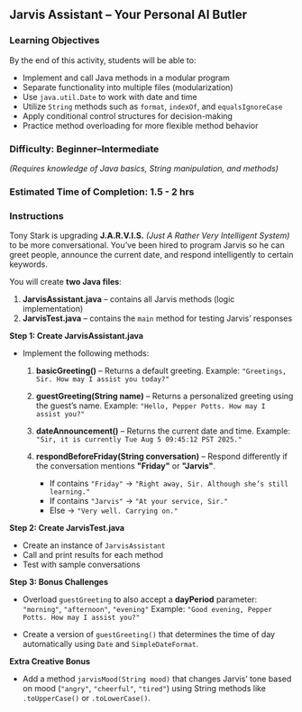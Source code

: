 ## Jarvis Assistant – Your Personal AI Butler
### Learning Objectives
By the end of this activity, students will be able to:
- Implement and call Java methods in a modular program
- Separate functionality into multiple files (modularization)
- Use `java.util.Date` to work with date and time
- Utilize `String` methods such as `format`, `indexOf`, and `equalsIgnoreCase`
- Apply conditional control structures for decision-making
- Practice method overloading for more flexible method behavior

### Difficulty: Beginner–Intermediate
*(Requires knowledge of Java basics, String manipulation, and methods)*

### Estimated Time of Completion: 1.5 - 2 hrs
### Instructions

Tony Stark is upgrading **J.A.R.V.I.S.** *(Just A Rather Very Intelligent System)* to be more conversational. You’ve been hired to program Jarvis so he can greet people, announce the current date, and respond intelligently to certain keywords.

You will create **two Java files**:

1. **JarvisAssistant.java** – contains all Jarvis methods (logic implementation)
2. **JarvisTest.java** – contains the `main` method for testing Jarvis’ responses

**Step 1: Create JarvisAssistant.java**

* Implement the following methods:

  1. **basicGreeting()** – Returns a default greeting.
     Example: `"Greetings, Sir. How may I assist you today?"`
  2. **guestGreeting(String name)** – Returns a personalized greeting using the guest’s name.
     Example: `"Hello, Pepper Potts. How may I assist you?"`
  3. **dateAnnouncement()** – Returns the current date and time.
     Example: `"Sir, it is currently Tue Aug 5 09:45:12 PST 2025."`
  4. **respondBeforeFriday(String conversation)** – Respond differently if the conversation mentions **"Friday"** or **"Jarvis"**.

     * If contains `"Friday"` → `"Right away, Sir. Although she’s still learning."`
     * If contains `"Jarvis"` → `"At your service, Sir."`
     * Else → `"Very well. Carrying on."`

**Step 2: Create JarvisTest.java**

* Create an instance of `JarvisAssistant`
* Call and print results for each method
* Test with sample conversations


**Step 3: Bonus Challenges**

* Overload `guestGreeting` to also accept a **dayPeriod** parameter: `"morning"`, `"afternoon"`, `"evening"`
  Example: `"Good evening, Pepper Potts. How may I assist you?"`

* Create a version of `guestGreeting()` that determines the time of day automatically using `Date` and `SimpleDateFormat`.

**Extra Creative Bonus** 

* Add a method `jarvisMood(String mood)` that changes Jarvis’ tone based on mood (`"angry"`, `"cheerful"`, `"tired"`) using String methods like `.toUpperCase()` or `.toLowerCase()`.

